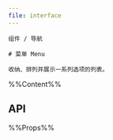 ```yaml
---
file: interface
---
```


`````
组件 / 导航

# 菜单 Menu

收纳、排列并展示一系列选项的列表。
`````

%%Content%%

## API

%%Props%%
